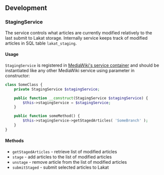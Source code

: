 ## Development

### StagingService

The service controls what articles are currently modified relatively to the last submit to Lakat storage.
Internally service keeps track of modified articles in SQL table `lakat_staging`.

#### Usage

`StagingService` is registered in [MediaWiki's service container](https://www.mediawiki.org/wiki/Dependency_Injection) and should be instantiated like any other MediaWiki service using parameter in constructor:

```php
class SomeClass {
    private StagingService $stagingService;

    public function __construct(StagingService $stagingService) {
        $this->stagingService = $stagingService;
    }

    public function someMethod() {
        $this->stagingService->getStagedArticles( 'SomeBranch' );
    }
}
```

#### Methods

* `getStagedArticles` - retrieve list of modified articles
* `stage` - add articles to the list of modified articles
* `unstage` - remove article from the list of modified articles
* `submitStaged` - submit selected articles to Lakat


